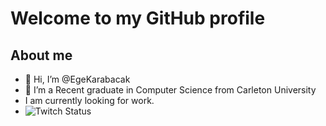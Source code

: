 # Welcome to my GitHub profile

## About me
- 👋 Hi, I’m @EgeKarabacak
- 👀 I’m a Recent graduate in Computer Science from Carleton University
- I am currently looking for work.
- ![Twitch Status](https://img.shields.io/twitch/status/:user?link=ege-karabacak.com)


  


<!---
EgeKarabacak/EgeKarabacak is a ✨ special ✨ repository because its `README.md` (this file) appears on your GitHub profile.
You can click the Preview link to take a look at your changes.
--->

